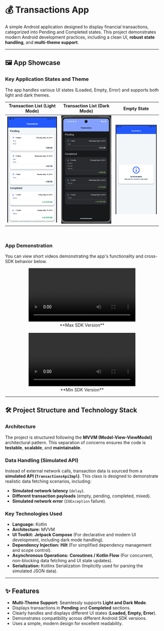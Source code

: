 # 💰 Transactions App

A simple Android application designed to display financial transactions, categorized into Pending and Completed states. This project demonstrates modern Android development practices, including a clean UI, **robust state handling**, and **multi-theme support**.

---

## 🖼️ App Showcase

### **Key Application States and Theme**
The app handles various UI states (Loaded, Empty, Error) and supports both light and dark themes.

| Transaction List (Light Mode) | Transaction List (Dark Mode) | Empty State |
| :---: | :---: | :---: |
| [![Transaction List](assets/transactions_list_screenshot.png)](assets/transactions_list_screenshot.png) | [![Dark Mode](assets/transactions_list_dark_mode.png)](assets/transactions_list_dark_mode.png) | [![Empty State](assets/no_transactions_state.png)](assets/no_transactions_state.png) | 

<br>

### **App Demonstration**
You can view short videos demonstrating the app's functionality and cross-SDK behavior below.

<p align="center">
    <video src="https://github.com/user-attachments/assets/a5b93776-0e70-4701-9b30-eac5adb5f01c" width="350" controls></video>
    <br>
    **Max SDK Version**
    <br><br>
    <video src="https://github.com/user-attachments/assets/fe4ef289-9507-4fb8-a989-fdfa2e70a9de" width="350" controls></video>
    <br>
    **Min SDK Version**
</p>

---

## 🛠️ Project Structure and Technology Stack

### **Architecture**
The project is structured following the **MVVM (Model-View-ViewModel)** architectural pattern. This separation of concerns ensures the code is **testable**, **scalable**, and **maintainable**.

### **Data Handling (Simulated API)**
Instead of external network calls, transaction data is sourced from a **simulated API (`TransactionsApiImpl`)**. This class is designed to demonstrate realistic data fetching scenarios, including:
* **Simulated network latency** (`delay`).
* **Different transaction payloads** (empty, pending, completed, mixed).
* **Simulated network error** (`IOException` failure).

### **Key Technologies Used**
* **Language:** Kotlin
* **Architecture:** MVVM
* **UI Toolkit:** **Jetpack Compose** (For declarative and modern UI development, including dark mode handling).
* **Dependency Injection:** **Hilt** (For simplified dependency management and scope control).
* **Asynchronous Operations:** **Coroutines / Kotlin Flow** (For concurrent, non-blocking data fetching and UI state updates).
* **Serialization:** Kotlinx Serialization (Implicitly used for parsing the simulated JSON data).

---

## ✨ Features

* **Multi-Theme Support:** Seamlessly supports **Light and Dark Mode**.
* Displays transactions in **Pending** and **Completed** sections.
* Clearly handles and displays different UI states (**Loaded, Empty, Error**).
* Demonstrates compatibility across different Android SDK versions.
* Uses a simple, modern design for excellent readability.
